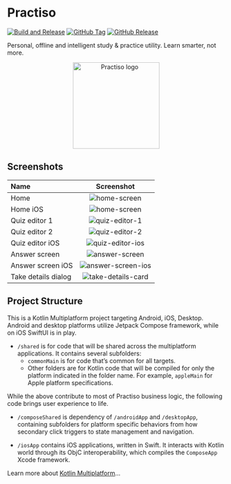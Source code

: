 # Practiso

[![Build and Release](https://github.com/zhufucdev/Practiso/actions/workflows/compose-app.yml/badge.svg)](https://github.com/zhufucdev/Practiso/actions/workflows/compose-app.yml)
[![GitHub Tag](https://img.shields.io/github/v/tag/zhufucdev/Practiso)](https://github.com/zhufucdev/Practiso/tags)
[![GitHub Release](https://img.shields.io/github/v/release/zhufucdev/Practiso)](https://github.com/zhufucdev/Practiso/releases)

Personal, offline and intelligent study & practice utility. Learn smarter, not more.

<p align="center"><img src="desktopApp/icons/icon.png" alt="Practiso logo" width="200px" /></p>

## Screenshots

| Name                |                      Screenshot                      |
|:--------------------|:----------------------------------------------------:|
| Home                |        ![home-screen](assets/home-screen.png)        |
| Home iOS            |      ![home-screen](assets/home-screen-ios.png)      |
| Quiz editor 1       |      ![quiz-editor-1](assets/quiz-editor-1.png)      |
| Quiz editor 2       |      ![quiz-editor-2](assets/quiz-editor-2.png)      |
| Quiz editor iOS     |    ![quiz-editor-ios](assets/quiz-editor-ios.png)    |
| Answer screen       |      ![answer-screen](assets/answer-screen.png)      |
| Answer screen iOS   |  ![answer-screen-ios](assets/answer-screen-ios.png)  |                 
| Take details dialog | ![take-details-card](assets/take-details-dialog.png) |

## Project Structure

This is a Kotlin Multiplatform project targeting Android, iOS, Desktop.
Android and desktop platforms utilize Jetpack Compose framework, while on iOS
SwiftUI is in play.

* `/shared` is for code that will be shared across the multiplatform applications.
  It contains several subfolders:
    - `commonMain` is for code that’s common for all targets.
    - Other folders are for Kotlin code that will be compiled for only the platform indicated in the
      folder name.
      For example, `appleMain` for Apple platform specifications.

While the above contribute to most of Practiso business logic, the following code brings
user experience to life.

* `/composeShared` is dependency of `/androidApp` and `/desktopApp`, containing subfolders for
  platform specific behaviors from how secondary click triggers to state management and navigation.

* `/iosApp` contains iOS applications, written in Swift. It interacts with Kotlin world through
  its ObjC interoperability, which compiles the `ComposeApp` Xcode framework.

Learn more
about [Kotlin Multiplatform](https://www.jetbrains.com/help/kotlin-multiplatform-dev/get-started.html)…
